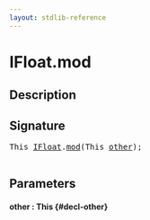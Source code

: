 ```yaml
---
layout: stdlib-reference
---
```


# IFloat\.mod

## Description





## Signature 

<pre>
<span class="code_keyword">This</span> <a href="/stdlib-reference/interfaces/IFloat/index" class="code_type">IFloat</a>.<a href="/stdlib-reference/interfaces/IFloat/mod">mod</a>(<span class="code_keyword">This</span> <a href="/stdlib-reference/interfaces/IFloat/mod#decl-other" class="code_param">other</a>);

</pre>

## Parameters

#### other  : This {#decl-other}

